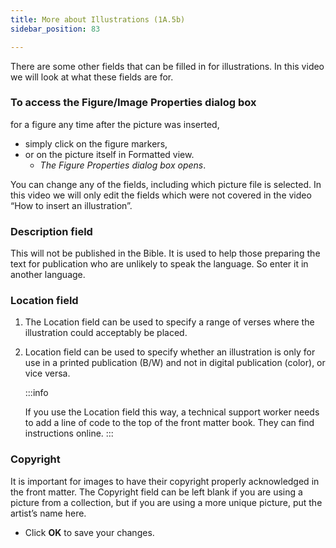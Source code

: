 ```yaml
---
title: More about Illustrations (1A.5b)
sidebar_position: 83

---
```






There are some other fields that can be filled in for illustrations. In this video we will look at what these fields are for.


### To access the Figure/Image Properties dialog box


for a figure any time after the picture was inserted,

- simply click on the figure markers,
- or on the picture itself in Formatted view.
	- _The Figure Properties dialog box opens_.

You can change any of the fields, including which picture file is selected. In this video we will only edit the fields which were not covered in the video “How to insert an illustration”.


### Description field


This will not be published in the Bible. It is used to help those preparing the text for publication who are unlikely to speak the language. So enter it in another language.


### Location field

1. The Location field can be used to specify a range of verses where the illustration could acceptably be placed.
1. Location field can be used to specify whether an illustration is only for use in a printed publication (B/W) and not in digital publication (color), or vice versa.

	:::info


	If you use the Location field this way, a technical support worker needs to add a line of code to the top of the front matter book. They can find instructions online. :::


### Copyright


It is important for images to have their copyright properly acknowledged in the front matter. The Copyright field can be left blank if you are using a picture from a collection, but if you are using a more unique picture, put the artist’s name here.

- Click **OK** to save your changes.
